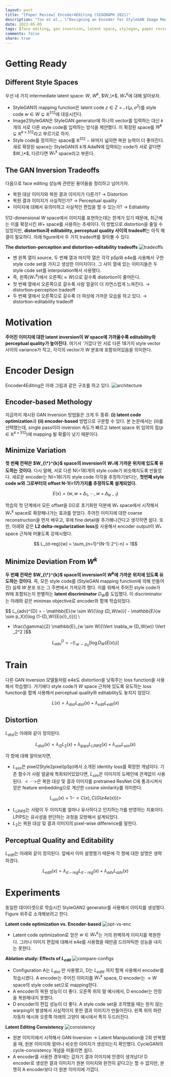 ```yaml
---
layout: post
title: "[Paper Review] Encoder4Editing (SIGGRAPH 2021)" 
description: "Tov et al., \"Designing an Encoder for StyleGAN Image Manipulation\" (SIGGRAPH 2021) 논문 리뷰"
date: 2022-05-05
tags: [face editing, gan inversion, latent space, stylegan, paper review]
comments: false
share: true
---
```


# Getting Ready
## Different Style Spaces
우선 네 가지 intermediate latent space: $W$, $W^k$, $W_\*$, $W_*^k$에 대해 알아보자. 

- StyleGAN의 mapping function은 latent code $z \in Z = \mathcal{N}(\mu,\,\sigma^{2})$를 style code $w \in W \subsetneq \mathbb{R}^{512}$에 대응시킨다. 
- Image2StyleGAN은 StyleGAN generator에 하나의 vector를 입력하는 대신 $k$개의 서로 다른 style code를 입력하는 방식을 제안했다. 이 확장된 space를 $W^k \subsetneq \mathbb{R}^{k \times 512}$라고 부르기로 하자.
- Style code를 정의하는 space를 $\mathbb{R}^{512} - W$까지 넓히면 복원 능력이 더 좋아진다. 새로 확장된 space는 StyleGAN의 $k$개 AdaIN에 입력되는 code가 서로 같다면 $W_\*$, 다르다면 $W_*^k$ space라고 부른다.

## The GAN Inversion Tradeoffs
다음으로 face editing 성능에 관련된 용어들을 정리하고 넘어가자. 
- 복원 대상 이미지와 복원 결과 이미지가 다른가? → Distortion
- 복원 결과 이미지가 사실적인가? → Perceptual quality
- 이미지에 대해서 유의미하고 사실적인 편집을 할 수 있는가? → Editability 

512-dimensional $W$ space에서 이미지를 표현하는데는 한계가 있기 때문에, 최근에는 이를 확장시킨 $W+$ space를 사용하는 추세이다. 이 방법으로 distortion을 줄일 수 있었지만, **distortion과 editability, perceptual quality 사이의 tradeoff**는 아직 해결이 필요하다. 아래  figure에서 두 가지 tradeoff를 찾아볼 수 있다.

**The distortion-perception and distortion-editability tradeoffs**
![tradeoffs](/assets/posts/face-editing/2022-05-05-review-e4e/tradeoffs.png) 
- 맨 왼쪽 열이 source, 두 번째 열과 마지막 열은 각각 pSp와 e4e를 사용해서 구한 style code set을 가지고 생성한 이미지이다. 그 사이 열에 있는 이미지들은 두 style code set를 interpolation해서 사용했다. 
- 즉, 왼쪽($W_*^k$)에서 오른쪽($\approx W$)으로 갈수록 distortion이 줄어든다.
- 첫 번째 열에서 오른쪽으로 갈수록 사람 얼굴이 더 자연스럽게 느껴진다. → distortion-perception tradeoff 
- 두 번째 열에서 오른쪽으로 갈수록 더 여성에 가까운 모습을 하고 있다. → distortion-editability tradeoff

# Motivation
**주어진 이미지에 대한 latent inversion이 $W$ space에 가까울수록 editability와 perceptual quality가 높아진다.** 여기서 '가깝다'란 서로 다른 18가지 style vector 사이의 variance가 작고, 각각의 vector가 $W$ 분포에 포함되어있음을 의미한다. 

# Encoder Design
Encoder4Editing은 아래 그림과 같은 구조를 하고 있다. 
![architecture](/assets/posts/face-editing/2022-05-05-review-e4e/architecture.png)

## Encoder-based Methology
지금까지 제시된 GAN Inversion 방법들은 크게 두 종류: **(i) latent code optimization**과 **(ii) encoder-based** 방법으로 구분할 수 있다. 본 논문에서는 (ii)를 선택했는데, single pass이라 inversion 속도가 빠르고 latent space 위 임의의 점($p \in \mathbb{R}^{k \times 512}$)에 mapping 될 확률이 낮기 때문이다.  

## Minimize Variation
**첫 번째 전략은 $W_{\*}^{k}$ space의 inversion이 $W_{*}$에 가까운 위치에 있도록 유도하는 것이다.** 다시 말해, 서로 다른 N(=18)개의 style code가 비슷해지도록 만들었다. 새로운 encoder는 N(=18)가지 style code 각각을 추정하기보다는, **첫번째 style code $w$와 그로부터의 offset N-1(=17)가지를 추정하도록 설계되었다.** 

$$ E(x) = (w, w+{\Delta}_1, \cdots, w+{\Delta}_{N-1}) $$ 

학습의 첫 단계에서 모든 offset을 0으로 초기화한 덕분에 $W_{\ast}$ space에서 시작해서 $W_{\ast}^{k}$ space로 확장해나가는 효과를 얻었다. 주어진 이미지에 대한 coarse reconstruction을 먼저 배우고, 후에 fine detail을 추가해나간다고 생각하면 쉽다. 또한, 아래와 같은 **L2 delta-regularization loss**를 사용해서 encoder output이 $W_{\ast}$ space 근처에 머물도록 강제시했다. 

$$ L_{d-reg}(w) = \sum_{n=1}^{N-1} 2^{-n} = 1$$

## Minimize Deviation From $W^k$
**두 번째 전략은 $W_{\*}^{k}$ space의 inversion이 $W^k$에 가까운 위치에 있도록 유도하는 것이다.** 즉, 모든 style code를 (StyleGAN mapping function에 의해 만들어진) 실제 $W$ 분포 또는 그 주변에서 가져오려 했다. 이를 위해서 주어진 style code가 $W$에 포함되는지  판별하는 **latent discriminator** $D_W$를 도입했다. 이 discriminator는 아래와 같은 minimax objective로 encoder와 함께 학습되었다.

$$ L_{adv}^{D} = - \mathbb{E}_{w \sim W}[\log {D_W(w)}] - \mathbb{E}_{w \sim p_X}[\log (1-{D_W({E(x)}_i)})] \\ 
+ \frac{\gamma}{2} \mathbb{E}_{w \sim W}[\Vert \nabla_w {D_W(w)} \Vert _2^2 ]$$

$$ L_{adv}^{D} = - \mathbb{E}_{w \sim p_X}[\log D_W({E(x)}_i)] $$

# Train
다른 GAN Inversion 모델들처럼 e4e도 distortion을 낮춰주는 loss function을 사용해서 학습했다. 거기에다 style code가 $W$ space 근처에 있도록 유도하는 loss function을 함께 사용해서 perceptual quality와 editability도 놓치지 않았다. 

$$ L(x) = \lambda_{dist}L_{dist}(x) + \lambda_{edit}L_{edit}(x) $$

## Distortion
$L_{dist}$는 아래와 같이 정의된다. 

$$ L_{dist}(x) = \lambda_{l2}L_2(x) + \lambda_{lpips}L_{LPIPS}(x)  + \lambda_{sim}L_{sim}(x) $$

각 항에 대해 알아보자면,
- $L_{sim}$은 pixel2Style2pixel(pSp)에서 소개된 identity loss를 확장한 개념이다. 기존 함수가 사람 얼굴에 특화되어있었다면, $L_{sim}$은 이미지의 도메인에 관계없이 사용된다. $<\cdots>$은 복원 대상 및 결과 이미지를 pretrained ResNet $C$에 통과시켜서 얻은 feature embedding으로 계산한 cosine similarity를 의미한다. 

$$ L_{sim}(x) = 1 - <C(x), C(G(e4e(x)))> $$

- $L_{LPIPS}$는 사람이 두 이미지를 얼마나 유사하다고 인지하는가를 반영하는 지표이다. LPIPS는 유사성을 판단하는 과정을 모방해서 설계되었다. 
- $L_{2}$는 복원 대상 및 결과 이미지의 pixel-wise difference를 말한다. 

## Perceptual Quality and Editability
$L_{edit}$는 아래와 같이 정의된다. 앞에서 이미 설명했기 때문에 각 항에 대한 설명은 생략하겠다.

$$ L_{edit}(x) = \lambda_{d-reg}L_{d-reg}(x) + \lambda_{adv}L_{adv}(x) $$

# Experiments
동일한 데이터셋으로 학습시킨 StyleGAN2 generator를 사용해서 이미지를 생성했다. Figure 위주로 소개해보려고 한다. 

**Latent code optimization vs. Encoder-based**
![opt-vs-enc](/assets/posts/face-editing/2022-05-05-review-e4e/opt-vs-enc.png) 
- Latent code optimization로 얻은 $w \in W_*^k$는 거의 완벽하게 이미지를 복원한다. 그러나 이미지 편집에 대해서 e4e를 사용했을 때만큼 드라마틱한 성능을 내지는 못한다.  

**Ablation study: Effects of $L_{edit}$**
![compare-configs](/assets/posts/face-editing/2022-05-05-review-e4e/compare-configs.png) 
- Configuration A는 $L_{dist}$ 만 사용했고, D는 $L_{editt}$ 까지 함께 사용해서 encoder를 학습시켰다. A encoder는 주어진 이미지를 $W_*^k$ space, D encoder는 $\approx W$ space의 style code set으로 mapping한다. 
- A encoder의 복원 성능이 더 좋다. 오른쪽 위의 말 예시에서, D encoder는 안장을 복원해내지 못했다.  
- D encoder의 편집 성능이 더 좋다. A style code set을 조작했을 때는 원치 않는 warping이 발생해서 사실적이지 못한 결과 이미지가 만들어진다. 왼쪽 위의 파란 자동차 예시와 오른쪽 아래의 고양이 예시에서 특히 두드러진다. 

**Latent Editing Consistency**
![consistency](/assets/posts/face-editing/2022-05-05-review-e4e/consistency.png)
- 원본 이미지에서 시작해서 GAN Inversion → Latent Manipulation을 2회 반복했을 때, 원본 이미지와 얼마나 비슷한 이미지가 생성되는지 확인했다. CycleGAN의 cycle-consistency 개념을 떠올리면 쉽다.
- A encoder를 사용한 경우에는 갑자기 결과 이미지에 안경이 생겨났다! D encoder로 생성한 결과 이미지가 원본 이미지와 완전히 같다고는 할 수 없지만, 분명히 A encoder보다 더 원본 이미지에 가깝다.  

